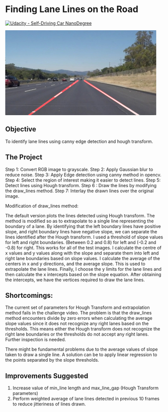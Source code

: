 # **Finding Lane Lines on the Road** 
[![Udacity - Self-Driving Car NanoDegree](https://s3.amazonaws.com/udacity-sdc/github/shield-carnd.svg)](http://www.udacity.com/drive)

<img src="examples/laneLines_thirdPass.jpg" width="480" alt="Combined Image" />

Objective
---
To identify lane lines using canny edge detection and hough transform.

The Project
---
Step 1: Convert RGB image to grayscale.
Step 2: Apply Gaussian blur to reduce noise.
Step 3: Apply Edge detection using canny method in opencv.
Step 4: Select the region of interest making it easier to detect lines. 
Step 5: Detect lines using Hough transform.
Step 6 : Draw the lines by modifying the draw_lines method.
Step 7: Interlay the drawn lines over the original image.


Modification of draw_lines method:

The default version plots the lines detected using Hough transform. The method is modified so as to extrapolate to a single line representing the boundary of a lane.
By identifying that the left boundary lines have positive slope, and right boundary lines have negative slope, we can separate the lines identified after the Hough transform.
I used a threshold of slope values for left and right boundaries. (Between 0.2 and 0.8) for left and (-0.2 and -0.8) for right. This works for all of the test images.
I calculate the centre of x values and y values along with the slope and separate them into left and right lane boundaries based on slope values.
I calculate the average of the centers in x and y directions, and the average slope. This is used to extrapolate the lane lines.
Finally, I choose the y limits for the lane lines and then calculate the x intercepts based on the slope equation.
After obtaining the intercepts, we have the vertices required to draw the lane lines.

Shortcomings:
---
The current set of parameters for Hough Transform and extrapolation method fails in the challenge video. The problem is that the draw_lines method encounters divide by zero errors when calculating the average slope values since it does not recognize any right lanes based on the thresholds. This means either the Hough transform does not recognize the right lane boundaries or the thresholds do not accept any right lanes. Further inspection is needed.

There might be fundamental problems due to the average values of slope taken to draw a single line. A solution can be to apply linear regression to the points separated by the slope thresholds.

Improvements Suggested
---
1) Increase value of min_line length and max_line_gap (Hough Transform parameters)
2) Perform weighted average of lane lines detected in previous 10 frames to reduce jitteriness of lines drawn.


